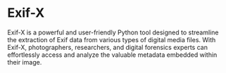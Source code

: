 # Exif-X
Exif-X is a powerful and user-friendly Python tool designed to streamline the extraction of Exif data from various types of digital media files. With Exif-X, photographers, researchers, and digital forensics experts can effortlessly access and analyze the valuable metadata embedded within their image.
